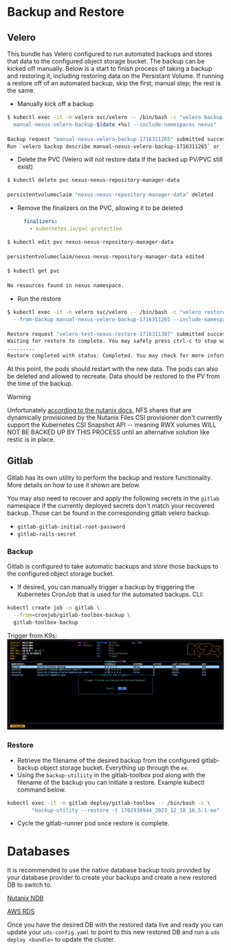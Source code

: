 # Backup and Restore

## Velero
This bundle has Velero configured to run automated backups and stores that data to the configured object storage bucket. The backup can be kicked off manually. Below is a start to finish process of taking a backup and restoring it, including restoring data on the Persistant Volume. If running a restore off of an automated backup, skip the first, manual step; the rest is the same.

- Manually kick off a backup
```bash
$ kubectl exec -it -n velero svc/velero -- /bin/bash -c "velero backup create \
  manual-nexus-velero-backup-$(date +%s) --include-namespaces nexus"

Backup request "manual-nexus-velero-backup-1716311265" submitted successfully.
Run `velero backup describe manual-nexus-velero-backup-1716311265` or `velero backup logs manual-nexus-velero-backup-1716311265` for more details.
```

- Delete the PVC (Velero will not restore data if the backed up PV/PVC still exist)
```bash
$ kubectl delete pvc nexus-nexus-repository-manager-data 

persistentvolumeclaim "nexus-nexus-repository-manager-data" deleted
```

- Remove the finalizers on the PVC, allowing it to be deleted
  ```yaml
    finalizers:
      - kubernetes.io/pvc-protection
  ```
```bash
$ kubectl edit pvc nexus-nexus-repository-manager-data

persistentvolumeclaim/nexus-nexus-repository-manager-data edited

$ kubectl get pvc

No resources found in nexus namespace.
```

- Run the restore
```bash
$ kubectl exec -it -n velero svc/velero -- /bin/bash -c "velero restore create velero-test-nexus-restore-$(date +%s) \
  --from-backup manual-nexus-velero-backup-1716311265 --include-namespaces nexus --wait"

Restore request "velero-test-nexus-restore-1716311387" submitted successfully.
Waiting for restore to complete. You may safely press ctrl-c to stop waiting - your restore will continue in the background.
.........
Restore completed with status: Completed. You may check for more information using the commands `velero restore describe velero-test-nexus-restore-1716311387` and `velero restore logs velero-test-nexus-restore-1716311387`.
```

At this point, the pods should restart with the new data. The pods can also be deleted and allowed to recreate. Data should be restored to the PV from the time of the backup.

> [!WARNING]
> Unfortunately [according to the nutanix docs](https://portal.nutanix.com/page/documents/solutions/details?targetId=NVD-2177-Cloud-Native-6-5-OpenShift:application-backup-and-disaster-recovery.html#:~:text=As%20an%20alternative%20solution), NFS shares that are dynamically provisioned by the Nutanix Files CSI provisioner don't currently support the Kubernetes CSI Snapshot API -- meaning RWX volumes WILL NOT BE BACKED UP BY THIS PROCESS until an alternative solution like restic is in place.

## Gitlab
Gitlab has its own utility to perform the backup and restore functionality. More details on how to use it shown are below.

You may also need to recover and apply the following secrets in the `gitlab` namespace if the currently deployed secrets don't match your recovered backup. Those can be found in the corresponding gitlab velero backup.
- `gitlab-gitlab-initial-root-password`
- `gitlab-rails-secret`

### Backup
Gitlab is configured to take automatic backups and store those backups to the configured object storage bucket.

- If desired, you can manually trigger a backup by triggering the Kubernetes CronJob that is used for the automated backups.
CLI:
```bash
kubectl create job -n gitlab \
  --from=cronjob/gitlab-toolbox-backup \
  gitlab-toolbox-backup
```

Trigger from K9s:
![Gitlab Backup Cron Trigger](screenshots/gitlab-k9s-backup-cron.png)

### Restore
- Retrieve the filename of the desired backup from the configured gitlab-backup object storage bucket. Everything up through the `ee`.
- Using the `backup-utiliity` in the gitlab-toolbox pod along with the filename of the backup you can initiate a restore. Example kubectl command below.
```bash
kubectl exec -it -n gitlab deploy/gitlab-toolbox -- /bin/bash -c \
        "backup-utility --restore -t 1702938944_2023_12_18_16.5.1-ee"
```
- Cycle the gitlab-runner pod once restore is complete.

# Databases
It is recommended to use the native database backup tools provided by your database provider to create your backups and create a new restored DB to switch to.

[Nutanix NDB](https://portal.nutanix.com/page/documents/solutions/details?targetId=BP-2061-PostgreSQL-on-Nutanix:BP-2061-PostgreSQL-on-Nutanix)

[AWS RDS](https://docs.aws.amazon.com/AmazonRDS/latest/UserGuide/CHAP_CommonTasks.BackupRestore.html)

Once you have the desired DB with the restored data live and ready you can update your `uds-config.yaml` to point to this new restored DB and run a `uds deploy <bundle>` to update the cluster.

